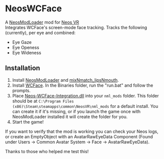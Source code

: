 # NeosWCFace

A [NeosModLoader](https://github.com/zkxs/NeosModLoader) mod for [Neos VR](https://neos.com/)  
Integrates WCFace's screen-mode face tracking. Tracks the following (currently), per eye and combined:
- Eye Gaze
- Eye Openess
- Eye Wideness

## Installation
1. Install [NeosModLoader](https://github.com/zkxs/NeosModLoader) and [mixNmatch_lipsNmouth](https://github.com/dfgHiatus/mixNmatch_lipsNmouth/releases/tag/v1.0.1).
2. Install [WCFace](https://github.com/Ruz-eh/NeosWCFaceTrack/releases/tag/1.0.2). In the Binaries folder, run the "run.bat" and follow the prompts.
3. Place [Neos-WCFace-Integration.dll](https://github.com/dfgHiatus/Neos-WCFace-Integration/releases/tag/v1.0.0) into your `nml_mods` folder. This folder should be at `C:\Program Files (x86)\Steam\steamapps\common\NeosVR\nml_mods` for a default install. You can create it if it's missing, or if you launch the game once with NeosModLoader installed it will create the folder for you.
5. Start the game!

If you want to verify that the mod is working you can check your Neos logs, or create an EmptyObject with an AvatarRawEyeData Component (Found under Users -> Common Avatar System -> Face -> AvatarRawEyeData).

Thanks to those who helped me test this!
